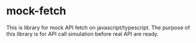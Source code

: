 # mock-fetch
This is library for mock API fetch on javascript/typescript. The purpose of this library is for API call simulation before real API are ready.

